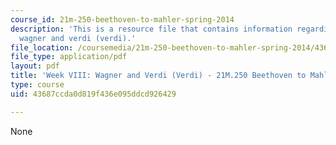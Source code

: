 ```yaml
---
course_id: 21m-250-beethoven-to-mahler-spring-2014
description: 'This is a resource file that contains information regarding week VIII:
  wagner and verdi (verdi).'
file_location: /coursemedia/21m-250-beethoven-to-mahler-spring-2014/43687ccda0d819f436e095ddcd926429_MIT21M_250S14_Week_VIII.pdf
file_type: application/pdf
layout: pdf
title: 'Week VIII: Wagner and Verdi (Verdi) - 21M.250 Beethoven to Mahler Spring 2014'
type: course
uid: 43687ccda0d819f436e095ddcd926429

---
```

None